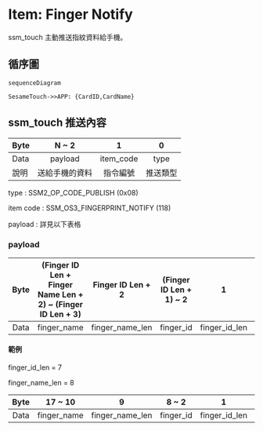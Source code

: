 # Item: Finger Notify

ssm_touch 主動推送指紋資料給手機。

## 循序圖

```mermaid
sequenceDiagram

SesameTouch->>APP: {CardID,CardName}

```
## ssm_touch 推送內容
| Byte | N ~ 2   | 1         | 0    |
|-------|:------:|:---------:|:----:|
| Data  | payload | item_code | type |
| 說明    | 送給手機的資料 | 指令編號      | 推送類型 |

type : SSM2_OP_CODE_PUBLISH (0x08)

item code : SSM_OS3_FINGERPRINT_NOTIFY (118)

payload : 詳見以下表格

### payload
| Byte | (Finger ID Len + Finger Name Len + 2)  ~ (Finger ID Len + 3) | Finger ID Len + 2 | (Finger ID Len + 1) ~ 2 | 1           | 0         |
|:----:|:------------------------------------------------------:|:---------------:|:---------------------:|:-----------:|:---------:|
| Data | finger_name                                              | finger_name_len   | finger_id               | finger_id_len | finger_type |

#### 範例
finger_id_len = 7

finger_name_len = 8

| Byte | 17 ~ 10   | 9             | 8 ~ 2   | 1           | 0         |
|:----:|:---------:|:-------------:|:-------:|:-----------:|:---------:|
| Data | finger_name | finger_name_len | finger_id | finger_id_len | finger_type |

